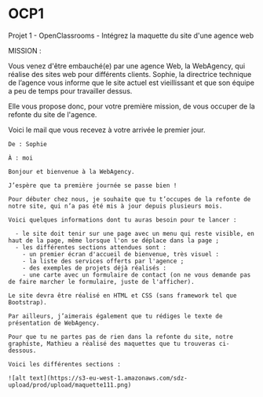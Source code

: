 # OCP1

Projet 1 - OpenClassrooms - Intégrez la maquette du site d'une agence web

MISSION :

Vous venez d'être embauché(e) par une agence Web, la WebAgency, qui réalise des sites web pour différents clients. Sophie, la directrice technique de l’agence vous informe que le site actuel est vieillissant et que son équipe a peu de temps pour travailler dessus.

Elle vous propose donc, pour votre première mission, de vous occuper de la refonte du site de l'agence.

Voici le mail que vous recevez à votre arrivée le premier jour.

    De : Sophie

    À : moi

    Bonjour et bienvenue à la WebAgency. 

    J’espère que ta première journée se passe bien !

    Pour débuter chez nous, je souhaite que tu t’occupes de la refonte de notre site, qui n’a pas été mis à jour depuis plusieurs mois.

    Voici quelques informations dont tu auras besoin pour te lancer :

      - le site doit tenir sur une page avec un menu qui reste visible, en haut de la page, même lorsque l'on se déplace dans la page ;
      - les différentes sections attendues sont :
        - un premier écran d'accueil de bienvenue, très visuel :
        - la liste des services offerts par l'agence ;
        - des exemples de projets déjà réalisés :
        - une carte avec un formulaire de contact (on ne vous demande pas de faire marcher le formulaire, juste de l'afficher).

    Le site devra être réalisé en HTML et CSS (sans framework tel que Bootstrap).

    Par ailleurs, j’aimerais également que tu rédiges le texte de présentation de WebAgency.

    Pour que tu ne partes pas de rien dans la refonte du site, notre graphiste, Mathieu a réalisé des maquettes que tu trouveras ci-dessous.

    Voici les différentes sections :

    ![alt text](https://s3-eu-west-1.amazonaws.com/sdz-upload/prod/upload/maquette111.png)
